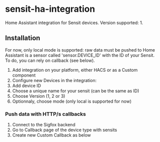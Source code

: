 # sensit-ha-integration

Home Assistant integration for Sensit devices.
Version supported: 1.


## Installation

For now, only local mode is supported: raw data must be pushed to Home Assistant is a sensor called 'sensor.DEVICE_ID' with the ID of your Sensit.
To do, you can rely on callback (see below).

1. Add integration on your platform, either HACS or as a Custom component
3. Configure new Devices in the integration:
  1. Add device ID
  2. Choose a unique name for your sensit (can be the same as ID)
  3. Choose Version (1, 2 or 3)
  4. Optionnaly, choose mode (only local is supported for now)


### Push data with HTTP/s callbacks

1. Connect to the Sigfox backend
2. Go to Callback page of the device type with sensits
3. Create new Custom Callback as below